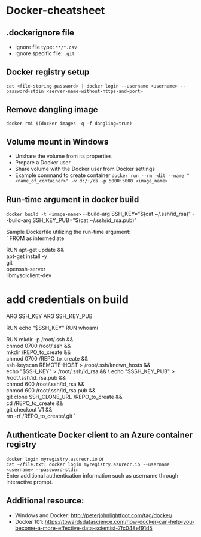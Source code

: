# Docker-cheatsheet

## .dockerignore file
* Ignore file type: `**/*.csv`
* Ignore specific file: `.git`

## Docker registry setup
`cat <file-storing-password> | docker login --username <username> --password-stdin <server-name-without-https-and-port>`

## Remove dangling image
`docker rmi $(docker images -q -f dangling=true)`

## Volume mount in Windows
* Unshare the volume from its properties
* Prepare a Docker user
* Share volume with the Docker user from Docker settings
* Example command to create container
`docker run --rm -dit --name "<name_of_container>" -v d:/:/ds -p 5000:5000 <image_name>`

## Run-time argument in docker build
`docker build -t <image-name>` --build-arg SSH_KEY="$(cat ~/.ssh/id_rsa)" --build-arg SSH_KEY_PUB="$(cat ~/.ssh/id_rsa.pub)"  

Sample Dockerfile utilizing the run-time argument:  
`
FROM <base-image> as intermediate

RUN apt-get update && \
    apt-get install -y \
    git \
    openssh-server \
    libmysqlclient-dev

# add credentials on build
ARG SSH_KEY
ARG SSH_KEY_PUB

RUN echo "$SSH_KEY"
RUN whoami

RUN mkdir -p /root/.ssh && \
    chmod 0700 /root/.ssh && \
    mkdir /REPO_to_create && \
    chmod 0700 /REPO_to_create && \
    ssh-keyscan REMOTE-HOST > /root/.ssh/known_hosts && \
    echo "$SSH_KEY" > /root/.ssh/id_rsa && \
    echo "$SSH_KEY_PUB" > /root/.ssh/id_rsa.pub && \
    chmod 600 /root/.ssh/id_rsa && \
    chmod 600 /root/.ssh/id_rsa.pub && \
    git clone SSH_CLONE_URL /REPO_to_create && \
    cd /REPO_to_create && \
    git checkout V1 && \
    rm -rf /REPO_to_create/.git
`  


## Authenticate Docker client to an Azure container registry
`docker login myregistry.azurecr.io`
or  
`cat ~/file.txt| docker login myregistry.azurecr.io --username <username> --password-stdin`  
Enter additional authentication information such as username through interactive prompt.

## Additional resource:
* Windows and Docker: http://peterjohnlightfoot.com/tag/docker/
* Docker 101: https://towardsdatascience.com/how-docker-can-help-you-become-a-more-effective-data-scientist-7fc048ef91d5
